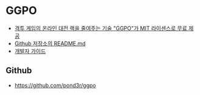 # GGPO
  
- [격투 게임의 온라인 대전 랙을 줄여주는 기술 "GGPO"가 MIT 라이센스로 무료 제공](https://docs.google.com/document/d/e/2PACX-1vQKfybQo9jvfExu9U8bqDhM9s_f6sB31w6sVYnzlTvrhM9wPpJOS_rT_48kLYkKtsppPeE6o00Ut4qC/pub )
- [Github 저장소의 README.md](https://docs.google.com/document/d/e/2PACX-1vTchkKuUNEN25ielPHMoGcndJg_LXNgnaRRd3dq9mexa9IaeopSQ2UBfhXv-wEtEl01fV61P7m0J5y_/pub )
- [개발자 가이드](https://docs.google.com/document/d/e/2PACX-1vRziQRn7COow5T1yornPH7CVyI8G2LkGwv-7Z8K4_n9vesHXsRIPhGDqgHaYOkPzNtCepguRDx5RPzC/pub )


  
  
## Github
- https://github.com/pond3r/ggpo
